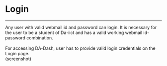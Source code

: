 # Login


---


Any user with valid webmail id and password can login. It is necessary for the user to be a student of Da-iict and has a valid working webmail id-password combination.<br/>
<br/>
For accessing DA-Dash, user has to provide valid login credentials on the Login page.
 <br/>(screenshot)
